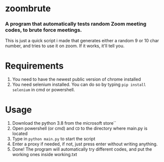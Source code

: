# zoombrute
### A program that automatically tests random Zoom meeting codes,  to brute force meetings.
This is just a quick script i made that generates either a random 9 or 10 char number, and tries to use it on zoom.
If it works, it'll tell you.

# Requirements
1. You need to have the newest public version of chrome installed
1. You need selenium installed. You can do so by typing `pip install selenium` in cmd or powershell.

# Usage
1. Download the python 3.8 from the microsoft store``
1. Open powershell (or cmd) and `CD` to the directory where main.py is located
1. Type in `python main.py` to start the script
1. Enter a proxy if needed, if not, just press enter without writing anything.
1. Done! The program will automatically try different codes, and put the working ones inside working.txt